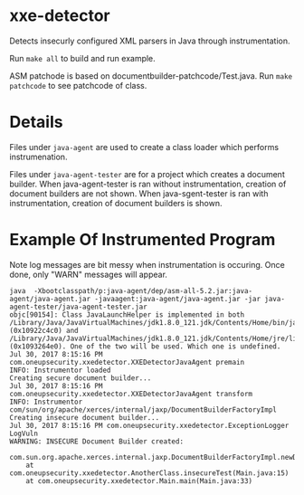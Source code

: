 # xxe-detector
Detects insecurly configured XML parsers in Java through instrumentation.

Run `make all` to build and run example.

ASM patchode is based on documentbuilder-patchcode/Test.java. Run `make patchcode` to see patchcode of class.


# Details
Files under `java-agent` are used to create a class loader which performs instrumenation.

Files under `java-agent-tester` are for a project which creates a document builder. 
When java-agent-tester is ran without instrumentation, creation of document builders are not shown.
When java-sgent-tester is ran with instrumentation, creation of document builders is shown.


# Example Of Instrumented Program

Note log messages are bit messy when instrumentation is occuring. Once done, only "WARN" messages will appear.

~~~
java  -Xbootclasspath/p:java-agent/dep/asm-all-5.2.jar:java-agent/java-agent.jar -javaagent:java-agent/java-agent.jar -jar java-agent-tester/java-agent-tester.jar
objc[90154]: Class JavaLaunchHelper is implemented in both /Library/Java/JavaVirtualMachines/jdk1.8.0_121.jdk/Contents/Home/bin/java (0x10922c4c0) and /Library/Java/JavaVirtualMachines/jdk1.8.0_121.jdk/Contents/Home/jre/lib/libinstrument.dylib (0x1093264e0). One of the two will be used. Which one is undefined.
Jul 30, 2017 8:15:16 PM com.oneupsecurity.xxedetector.XXEDetectorJavaAgent premain
INFO: Instrumentor loaded
Creating secure document builder...
Jul 30, 2017 8:15:16 PM com.oneupsecurity.xxedetector.XXEDetectorJavaAgent transform
INFO: Instrumentor com/sun/org/apache/xerces/internal/jaxp/DocumentBuilderFactoryImpl
Creating insecure document builder...
Jul 30, 2017 8:15:16 PM com.oneupsecurity.xxedetector.ExceptionLogger LogVuln
WARNING: INSECURE Document Builder created:
    com.sun.org.apache.xerces.internal.jaxp.DocumentBuilderFactoryImpl.newDocumentBuilder(DocumentBuilderFactoryImpl.java:75)
    at com.oneupsecurity.xxedetector.AnotherClass.insecureTest(Main.java:15)
    at com.oneupsecurity.xxedetector.Main.main(Main.java:33) 
~~~


